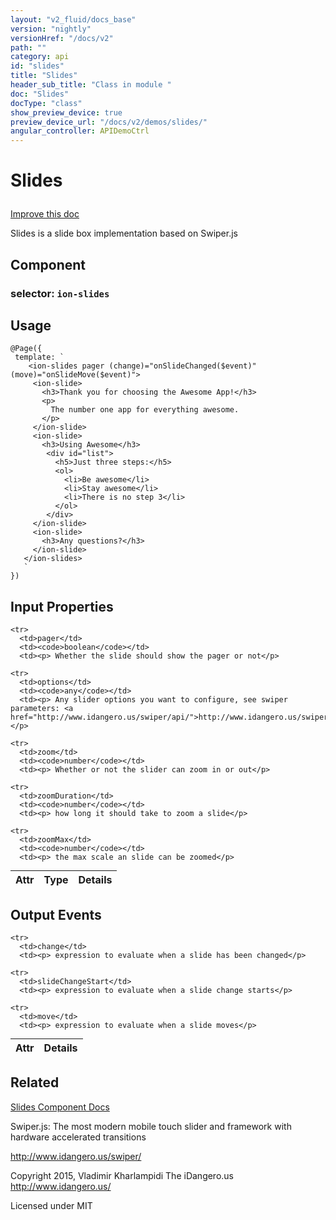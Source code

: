```yaml
---
layout: "v2_fluid/docs_base"
version: "nightly"
versionHref: "/docs/v2"
path: ""
category: api
id: "slides"
title: "Slides"
header_sub_title: "Class in module "
doc: "Slides"
docType: "class"
show_preview_device: true
preview_device_url: "/docs/v2/demos/slides/"
angular_controller: APIDemoCtrl 
---
```










<h1 class="api-title">


Slides






</h1>

<a class="improve-v2-docs" href='http://github.com/driftyco/ionic/edit/2.0/ionic/components/slides/slides.ts#L12'>
Improve this doc
</a>






<p>Slides is a slide box implementation based on Swiper.js</p>


<h2>Component</h2>
<h3>selector: <code>ion-slides</code></h3>
<!-- @usage tag -->

<h2>Usage</h2>

<pre><code class="lang-ts">@Page({
 template: `
    &lt;ion-slides pager (change)=&quot;onSlideChanged($event)&quot; (move)=&quot;onSlideMove($event)&quot;&gt;
     &lt;ion-slide&gt;
       &lt;h3&gt;Thank you for choosing the Awesome App!&lt;/h3&gt;
       &lt;p&gt;
         The number one app for everything awesome.
       &lt;/p&gt;
     &lt;/ion-slide&gt;
     &lt;ion-slide&gt;
       &lt;h3&gt;Using Awesome&lt;/h3&gt;
        &lt;div id=&quot;list&quot;&gt;
          &lt;h5&gt;Just three steps:&lt;/h5&gt;
          &lt;ol&gt;
            &lt;li&gt;Be awesome&lt;/li&gt;
            &lt;li&gt;Stay awesome&lt;/li&gt;
            &lt;li&gt;There is no step 3&lt;/li&gt;
          &lt;/ol&gt;
        &lt;/div&gt;
     &lt;/ion-slide&gt;
     &lt;ion-slide&gt;
       &lt;h3&gt;Any questions?&lt;/h3&gt;
     &lt;/ion-slide&gt;
   &lt;/ion-slides&gt;
   `
})
</code></pre>




<!-- @property tags -->



<!-- instance methods on the class -->
<!-- input methods on the class -->
<h2>Input Properties</h2>
<table class="table param-table" style="margin:0;">
  <thead>
    <tr>
      <th>Attr</th>
      <th>Type</th>
      <th>Details</th>
    </tr>
  </thead>
  <tbody>
    
    <tr>
      <td>pager</td>
      <td><code>boolean</code></td>
      <td><p> Whether the slide should show the pager or not</p>
</td>
    </tr>
    
    <tr>
      <td>options</td>
      <td><code>any</code></td>
      <td><p> Any slider options you want to configure, see swiper parameters: <a href="http://www.idangero.us/swiper/api/">http://www.idangero.us/swiper/api/</a></p>
</td>
    </tr>
    
    <tr>
      <td>zoom</td>
      <td><code>number</code></td>
      <td><p> Whether or not the slider can zoom in or out</p>
</td>
    </tr>
    
    <tr>
      <td>zoomDuration</td>
      <td><code>number</code></td>
      <td><p> how long it should take to zoom a slide</p>
</td>
    </tr>
    
    <tr>
      <td>zoomMax</td>
      <td><code>number</code></td>
      <td><p> the max scale an slide can be zoomed</p>
</td>
    </tr>
    
  </tbody>
</table>
<!-- output events on the class -->
<h2>Output Events</h2>
<table class="table param-table" style="margin:0;">
  <thead>
    <tr>
      <th>Attr</th>
      <th>Details</th>
    </tr>
  </thead>
  <tbody>
    
    <tr>
      <td>change</td>
      <td><p> expression to evaluate when a slide has been changed</p>
</td>
    </tr>
    
    <tr>
      <td>slideChangeStart</td>
      <td><p> expression to evaluate when a slide change starts</p>
</td>
    </tr>
    
    <tr>
      <td>move</td>
      <td><p> expression to evaluate when a slide moves</p>
</td>
    </tr>
    
  </tbody>
</table><!-- related link -->

<h2>Related</h2>

<a href='/docs/v2/components#slides'>Slides Component Docs</a>

Swiper.js:
The most modern mobile touch slider and framework with hardware accelerated transitions

http://www.idangero.us/swiper/

Copyright 2015, Vladimir Kharlampidi
The iDangero.us
http://www.idangero.us/

Licensed under MIT<!-- end content block -->


<!-- end body block -->

